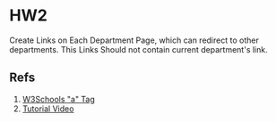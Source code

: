 # HW2

Create Links on Each Department Page, which can redirect to other departments. This Links Should not contain current department's link.

## Refs
1) [W3Schools "a" Tag](https://www.w3schools.com/tags/tag_a.asp)
2) [Tutorial Video](https://www.youtube.com/watch?v=DiSvq5SgLMI) 

